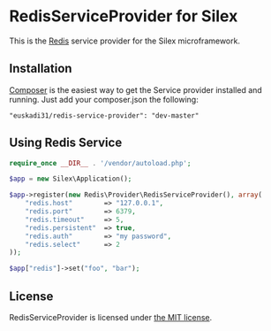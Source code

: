 RedisServiceProvider for Silex
==============================

This is the [Redis](https://github.com/nicolasff/phpredis) service provider for the Silex microframework.

Installation
------------

[Composer](https://packagist.org/packages/euskadi31/redis-service-provider) is the easiest way to get the Service provider installed and running. Just add your composer.json the following:

~~~
"euskadi31/redis-service-provider": "dev-master"
~~~

Using Redis Service
-------------------

~~~php
require_once __DIR__ . '/vendor/autoload.php';

$app = new Silex\Application();

$app->register(new Redis\Provider\RedisServiceProvider(), array(
    "redis.host"        => "127.0.0.1",
    "redis.port"        => 6379,
    "redis.timeout"     => 5,
    "redis.persistent"  => true,
    "redis.auth"        => "my password",
    "redis.select"      => 2
));

$app["redis"]->set("foo", "bar");
~~~

License
-------

RedisServiceProvider is licensed under [the MIT license](LICENSE.md).
